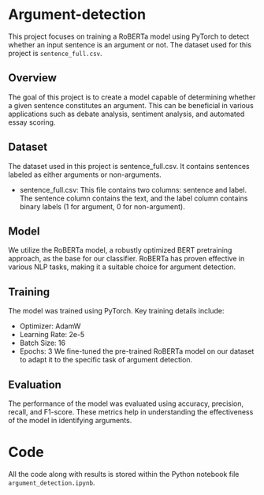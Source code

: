# Argument-detection

This project focuses on training a RoBERTa model using PyTorch to detect whether an input sentence is an argument or not. The dataset used for this project is `sentence_full.csv`.

## Overview 
The goal of this project is to create a model capable of determining whether a given sentence constitutes an argument. This can be beneficial in various applications such as debate analysis, sentiment analysis, and automated essay scoring.

## Dataset
The dataset used in this project is sentence_full.csv. It contains sentences labeled as either arguments or non-arguments.

- sentence_full.csv: This file contains two columns: sentence and label. The sentence column contains the text, and the label column contains binary labels (1 for argument, 0 for non-argument).

## Model

We utilize the RoBERTa model, a robustly optimized BERT pretraining approach, as the base for our classifier. RoBERTa has proven effective in various NLP tasks, making it a suitable choice for argument detection.

## Training

The model was trained using PyTorch. Key training details include:

- Optimizer: AdamW
- Learning Rate: 2e-5
- Batch Size: 16
- Epochs: 3
We fine-tuned the pre-trained RoBERTa model on our dataset to adapt it to the specific task of argument detection.

## Evaluation

The performance of the model was evaluated using accuracy, precision, recall, and F1-score. These metrics help in understanding the effectiveness of the model in identifying arguments.

# Code

All the code along with results is stored within the Python notebook file `argument_detection.ipynb`.
